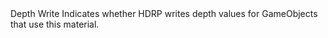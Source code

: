 <tr>
<td></td>
<td>Depth Write</td>
<td></td>
<td>Indicates whether HDRP writes depth values for GameObjects that use this material.</td>
</tr>